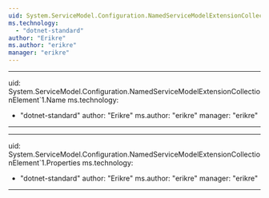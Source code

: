 ```yaml
---
uid: System.ServiceModel.Configuration.NamedServiceModelExtensionCollectionElement`1
ms.technology: 
  - "dotnet-standard"
author: "Erikre"
ms.author: "erikre"
manager: "erikre"
---
```


---
uid: System.ServiceModel.Configuration.NamedServiceModelExtensionCollectionElement`1.Name
ms.technology: 
  - "dotnet-standard"
author: "Erikre"
ms.author: "erikre"
manager: "erikre"
---

---
uid: System.ServiceModel.Configuration.NamedServiceModelExtensionCollectionElement`1.Properties
ms.technology: 
  - "dotnet-standard"
author: "Erikre"
ms.author: "erikre"
manager: "erikre"
---
